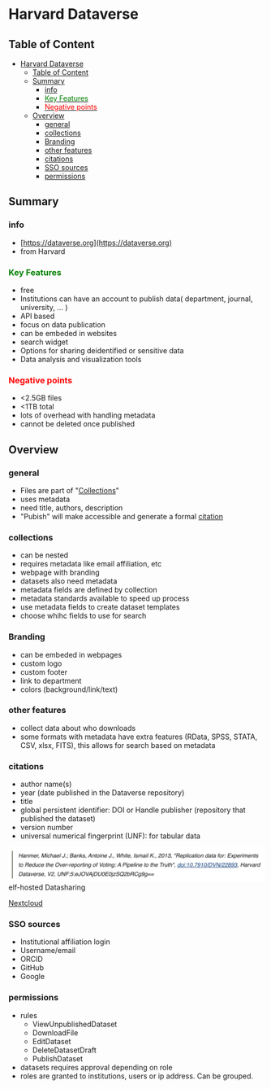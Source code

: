 # Harvard Dataverse

## Table of Content

- [Harvard Dataverse](#harvard-dataverse)
  - [Table of Content](#table-of-content)
  - [Summary](#summary)
    - [info](#info)
    - [<span style="color:green">Key Features</span>](#key-features)
    - [<span style="color:red">Negative points</span>](#negative-points)
  - [Overview](#overview)
    - [general](#general)
    - [collections](#collections)
    - [Branding](#branding)
    - [other features](#other-features)
    - [citations](#citations)
    - [SSO sources](#sso-sources)
    - [permissions](#permissions)

## Summary

### info

- [https://dataverse.org](https://dataverse.org)
- from Harvard

### <span style="color:green">Key Features</span>

- free
- Institutions can have an account to publish data( department, journal, university, ... )
- API based
- focus on data publication
- can be embeded in websites
- search widget
- Options for sharing deidentified or sensitive data
- Data analysis and visualization tools 

### <span style="color:red">Negative points</span>

- <2.5GB files
- <1TB total
- lots of overhead with handling metadata
- cannot be deleted once published

## Overview

### general

- Files are part of "[Collections](#collections)"
- uses metadata
- need title, authors, description
- "Pubish" will make accessible and generate a formal [citation](#citations)

### collections

- can be nested
- requires metadata like email affiliation, etc
- webpage with branding
- datasets also need metadata
- metadata fields are defined by collection
- metadata standards available to speed up process
- use metadata fields to create dataset templates
- choose whihc fields to use for search

### Branding

- can be embeded in webpages
- custom logo
- custom footer
- link to department
- colors (background/link/text)

### other features

- collect data about who downloads
- some formats with metadata have extra features (RData, SPSS, STATA, CSV, xlsx, FITS), this allows for search based on metadata

### citations

- author name(s)
- year (date published in the Dataverse repository)
- title
- global persistent identifier: DOI or Handle
publisher (repository that published the dataset)
- version number
- universal numerical fingerprint (UNF): for tabular data

![citation](citation.png)
elf-hosted Datasharing

[Nextcloud](nextcloud/nextcloud.md)

### SSO sources

- Institutional affiliation login
- Username/email
- ORCID
- GitHub
- Google
  
### permissions

- rules
  - ViewUnpublishedDataset
  - DownloadFile
  - EditDataset
  - DeleteDatasetDraft
  - PublishDataset
- datasets requires approval depending on role
- roles are granted to institutions, users or ip address. Can be grouped.